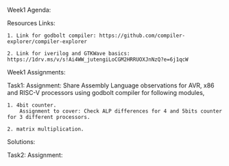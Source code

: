 Week1 Agenda:


Resources Links:

    1. Link for godbolt compiler: https://github.com/compiler-explorer/compiler-explorer
    
    2. Link for iverilog and GTKWave basics: https://1drv.ms/v/s!Ai4WW_jutengiLoCGM2HRRUOXJnNzQ?e=6j1qcW 


Week1 Assignments:

Task1:
    Assignment: Share Assembly Language observations for AVR, x86 and RISC-V processors using godbolt compiler for following modules,
    
    1. 4bit counter.
        Assignment to cover: Check ALP differences for 4 and 5bits counter for 3 different processors.
    
    2. matrix multiplication.

Solutions:

Task2:
    Assignment: 
